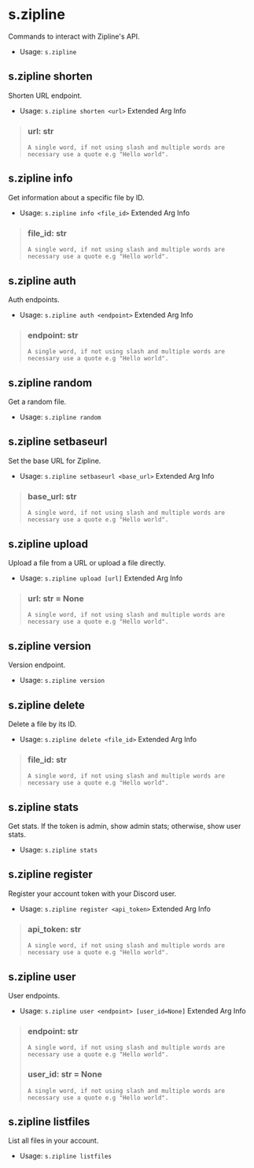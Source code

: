# s.zipline
Commands to interact with Zipline's API.<br/>
 - Usage: `s.zipline`
## s.zipline shorten
Shorten URL endpoint.<br/>
 - Usage: `s.zipline shorten <url>`
Extended Arg Info
> ### url: str
> ```
> A single word, if not using slash and multiple words are necessary use a quote e.g "Hello world".
> ```
## s.zipline info
Get information about a specific file by ID.<br/>
 - Usage: `s.zipline info <file_id>`
Extended Arg Info
> ### file_id: str
> ```
> A single word, if not using slash and multiple words are necessary use a quote e.g "Hello world".
> ```
## s.zipline auth
Auth endpoints.<br/>
 - Usage: `s.zipline auth <endpoint>`
Extended Arg Info
> ### endpoint: str
> ```
> A single word, if not using slash and multiple words are necessary use a quote e.g "Hello world".
> ```
## s.zipline random
Get a random file.<br/>
 - Usage: `s.zipline random`
## s.zipline setbaseurl
Set the base URL for Zipline.<br/>
 - Usage: `s.zipline setbaseurl <base_url>`
Extended Arg Info
> ### base_url: str
> ```
> A single word, if not using slash and multiple words are necessary use a quote e.g "Hello world".
> ```
## s.zipline upload
Upload a file from a URL or upload a file directly.<br/>
 - Usage: `s.zipline upload [url]`
Extended Arg Info
> ### url: str = None
> ```
> A single word, if not using slash and multiple words are necessary use a quote e.g "Hello world".
> ```
## s.zipline version
Version endpoint.<br/>
 - Usage: `s.zipline version`
## s.zipline delete
Delete a file by its ID.<br/>
 - Usage: `s.zipline delete <file_id>`
Extended Arg Info
> ### file_id: str
> ```
> A single word, if not using slash and multiple words are necessary use a quote e.g "Hello world".
> ```
## s.zipline stats
Get stats. If the token is admin, show admin stats; otherwise, show user stats.<br/>
 - Usage: `s.zipline stats`
## s.zipline register
Register your account token with your Discord user.<br/>
 - Usage: `s.zipline register <api_token>`
Extended Arg Info
> ### api_token: str
> ```
> A single word, if not using slash and multiple words are necessary use a quote e.g "Hello world".
> ```
## s.zipline user
User endpoints.<br/>
 - Usage: `s.zipline user <endpoint> [user_id=None]`
Extended Arg Info
> ### endpoint: str
> ```
> A single word, if not using slash and multiple words are necessary use a quote e.g "Hello world".
> ```
> ### user_id: str = None
> ```
> A single word, if not using slash and multiple words are necessary use a quote e.g "Hello world".
> ```
## s.zipline listfiles
List all files in your account.<br/>
 - Usage: `s.zipline listfiles`
